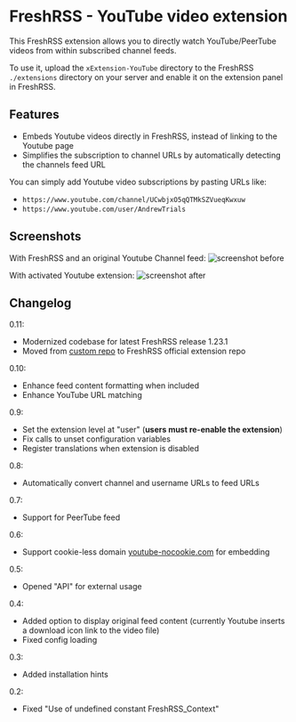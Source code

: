 # FreshRSS - YouTube video extension

This FreshRSS extension allows you to directly watch YouTube/PeerTube videos from within subscribed channel feeds.

To use it, upload the ```xExtension-YouTube``` directory to the FreshRSS `./extensions` directory on your server and enable it on the extension panel in FreshRSS.

## Features

- Embeds Youtube videos directly in FreshRSS, instead of linking to the Youtube page
- Simplifies the subscription to channel URLs by automatically detecting the channels feed URL

You can simply add Youtube video subscriptions by pasting URLs like:
- `https://www.youtube.com/channel/UCwbjxO5qQTMkSZVueqKwxuw`
- `https://www.youtube.com/user/AndrewTrials`

## Screenshots

With FreshRSS and an original Youtube Channel feed:
![screenshot before](https://github.com/kevinpapst/freshrss-youtube/blob/screenshot-readme/before.png?raw=true "Without this extension the video is not shown")

With activated Youtube extension:
![screenshot after](https://github.com/kevinpapst/freshrss-youtube/blob/screenshot-readme/after.png?raw=true "After activating the extension you can enjoy your video directly in the FreshRSS stream")

## Changelog

0.11:
- Modernized codebase for latest FreshRSS release 1.23.1
- Moved from [custom repo](https://github.com/kevinpapst/freshrss-youtube) to FreshRSS official extension repo

0.10:
- Enhance feed content formatting when included
- Enhance YouTube URL matching

0.9:
- Set the extension level at "user" (**users must re-enable the extension**)
- Fix calls to unset configuration variables
- Register translations when extension is disabled

0.8:
- Automatically convert channel and username URLs to feed URLs

0.7:
- Support for PeerTube feed

0.6:
- Support cookie-less domain [youtube-nocookie.com](https://www.youtube-nocookie.com) for embedding

0.5:
- Opened "API" for external usage

0.4:
- Added option to display original feed content (currently Youtube inserts a download icon link to the video file)
- Fixed config loading

0.3:
- Added installation hints

0.2:
- Fixed "Use of undefined constant FreshRSS_Context"
